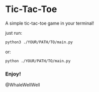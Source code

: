 # Tic-Tac-Toe
A simple tic-tac-toe game in your terminal!

just run:
```bash
python3 ./YOUR/PATH/TO/main.py
```
or:
```bash
python ./YOUR/PATH/TO/main.py
```

### Enjoy!
@WhaleWellWell